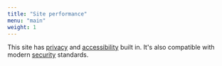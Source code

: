 ```yaml
---
title: "Site performance"
menu: "main"
weight: 1
---
```

This site has [privacy](https://themarkup.org/blacklight?url=jaffamonkey.com) and [accessibility](https://pagespeed.web.dev/report?url=https%3A%2F%2Fjaffamonkey.com) built in. It's also compatible with modern [security](https://github.com/clente/hugo-bearcub#secure) standards.
